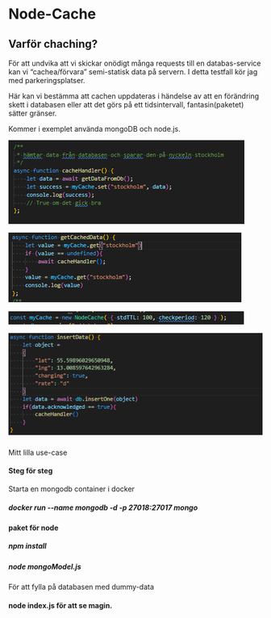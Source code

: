 # Node-Cache

## Varför chaching?
För att undvika att vi skickar onödigt många requests till en databas-service kan vi “cachea/förvara” semi-statisk data på servern. I detta testfall kör jag med parkeringsplatser.

Här kan vi bestämma att cachen uppdateras i händelse av att en förändring skett i databasen eller att det görs på ett tidsintervall, fantasin(paketet) sätter gränser.





Kommer i exemplet använda mongoDB och node.js.


![Alt text](assets/cacheHandler.png?raw=true "Title")

![Alt text](assets/getCachedData.png?raw=true "Title")

![Alt text](assets/initieraCacheObject.png?raw=true "Title")

![Alt text](assets/insertData.png?raw=true "Title")

###
Mitt lilla use-case

#### Steg för steg

Starta en mongodb container i docker
##### docker run --name mongodb -d -p 27018:27017 mongo

#### paket för node
##### npm install

##### node mongoModel.js
För att fylla på databasen med dummy-data

#### node index.js för att se magin.

